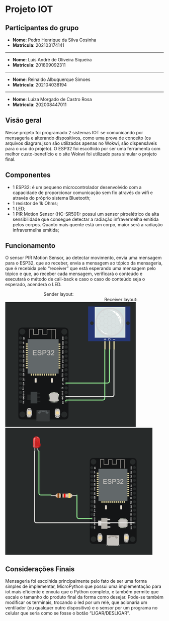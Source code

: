 # Projeto IOT 

## Participantes do grupo
- **Nome**: Pedro Henrique da Silva Cosinha
- **Matrícula**: 202103174141

<hr>

- **Nome**: Luis André de Oliveira Siqueira
- **Matrícula**: 201809092311

<hr>

- **Nome**: Reinaldo Albuquerque Simoes
- **Matrícula**: 202104038194

<hr>

- **Nome**: Luiza Morgado de Castro Rosa
- **Matrícula**: 202008447011

## Visão geral

Nesse projeto foi programado 2 sistemas IOT se comunicando por mensageria e alterando dispositivos, como uma prova de conceito (os arquivos diagram.json são utilizados apenas no Wokwi, são dispensáveis para o uso do projeto). O ESP32 foi escolhido por ser uma ferramenta com melhor custo-benefício e o site Wokwi foi utilizado para simular o projeto final.

## Componentes
<ul>
    <li> 
         1 ESP32: é um pequeno microcontrolador desenvolvido com a capacidade de
         proporcionar comunicação sem fio através do wifi e através do próprio sistema
         Bluetooth;
    </li>
    <li>
         1 resistor de 1k Ohms;
    </li> 
    <li>
         1 LED;
    </li> 
    <li> 
         1 PIR Motion Sensor (HC-SR501): possui um sensor piroelétrico de alta sensibilidade
         que consegue detectar a radiação infravermelha emitida pelos corpos. Quanto mais
         quente está um corpo, maior será a radiação infravermelha emitida;
    </li> 
</ul>

## Funcionamento

O sensor PIR Motion Sensor, ao detectar movimento, envia uma mensagem para o ESP32, que
ao receber, envia a mensagem ao tópico da mensageria, que é recebida pelo “receiver” que
está esperando uma mensagem pelo tópico e que, ao receber cada mensagem, verificará o
conteúdo e executará o método de call-back e caso o caso do conteúdo seja o esperado,
acenderá o LED.

&nbsp;&nbsp;&nbsp;&nbsp;&nbsp;&nbsp;&nbsp;&nbsp;&nbsp;&nbsp;&nbsp;&nbsp;&nbsp;&nbsp;&nbsp;&nbsp;&nbsp;&nbsp;&nbsp;&nbsp;&nbsp;&nbsp;&nbsp;&nbsp;&nbsp;&nbsp;&nbsp;&nbsp;&nbsp;&nbsp;  Sender layout:  &nbsp;&nbsp;&nbsp;&nbsp;&nbsp;&nbsp;&nbsp;&nbsp;&nbsp;&nbsp;&nbsp;&nbsp;&nbsp;&nbsp;&nbsp;&nbsp;&nbsp;&nbsp;&nbsp;&nbsp;&nbsp;&nbsp;&nbsp;&nbsp;&nbsp;&nbsp;&nbsp;&nbsp;&nbsp;&nbsp;&nbsp;&nbsp;&nbsp;&nbsp;&nbsp;&nbsp;&nbsp;&nbsp;&nbsp;&nbsp;&nbsp;&nbsp;&nbsp;&nbsp;&nbsp;&nbsp;&nbsp;&nbsp;&nbsp;&nbsp;&nbsp;&nbsp;&nbsp;&nbsp;&nbsp;&nbsp;&nbsp;&nbsp;&nbsp;&nbsp;&nbsp;&nbsp;&nbsp;&nbsp;&nbsp;&nbsp;&nbsp;&nbsp;&nbsp;&nbsp;&nbsp;&nbsp;&nbsp;&nbsp;&nbsp;&nbsp;&nbsp;&nbsp;&nbsp; Receiver layout:  <br>
![Sender!](/sender/sender.png "Sender")
![Receiver!](/receiver/receiver.png "Receiver")


## Considerações Finais

Mensageria foi escolhida principalmente pelo fato de ser uma forma simples de implementar, MicroPython que possui uma implementação para iot mais eficiente e enxuta que o Python completo, e também permite que escale o tamanho do produto final da forma como desejar. Pode-se também modificar os terminais, trocando o led por um relé, que acionaria um ventilador (ou qualquer outro dispositivo) e o sensor por um programa no celular que seria como se fosse o botão “LIGAR/DESLIGAR”.















